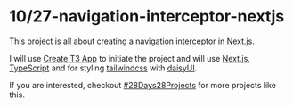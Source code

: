 # 10/27-navigation-interceptor-nextjs

This project is all about creating a navigation interceptor in Next.js.

I will use [Create T3 App](https://create.t3.gg/) to initiate the project and
will use [Next.js](https://nextjs.org/),
[TypeScript](https://www.typescriptlang.org/) and for styling
[tailwindcss](https://tailwindcss.com/) with [daisyUI](https://daisyui.com/).

If you are interested, checkout
[#28Days28Projects](https://github.com/kruzkasu223/28Days28Projects) for more
projects like this.

